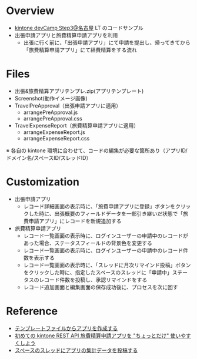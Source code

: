 # Overview
- [kintone devCamp Step3@名古屋](https://eventregist.com/e/devcamp-step3-190509nagoya) LT のコードサンプル
- 出張申請アプリと旅費精算申請アプリを利用
  - 出張に行く前に、「出張申請アプリ」にて申請を提出し、帰ってきてから「旅費精算申請アプリ」にて経費精算をする流れ

# Files
- 出張&旅費精算アプリテンプレ.zip(アプリテンプレート)
- Screenshot(動作イメージ画像)
- TravelPreApproval（出張申請アプリに適用）
  - arrangePreApproval.js
  - arrangePreApproval.css
- TravelExpenseReport（旅費精算申請アプリに適用）
  - arrangeExpenseReport.js
  - arrangeExpenseReport.css

※ 各自の kintone 環境に合わせて、コードの編集が必要な箇所あり（アプリID/ドメイン名/スペースID/スレッドID）

# Customization
- 出張申請アプリ
  - レコード詳細画面の表示時に、「旅費申請アプリに登録」ボタンをクリックした時に、出張概要のフィールドデータを一部引き継いだ状態で「旅費申請アプリ」にレコードを新規追加する
- 旅費精算申請アプリ
  - レコード一覧画面の表示時に、ログインユーザーの申請中のレコードがあった場合、ステータスフィールドの背景色を変更する
  - レコード一覧画面の表示時に、ログインユーザーの申請中のレコード件数を表示する
  - レコード一覧画面の表示時に、「スレッドに月次リマインド投稿」ボタンをクリックした時に、指定したスペースのスレッドに「申請中」ステータスのレコード件数を投稿し、承認リマインドをする
  - レコード追加画面と編集画面の保存成功後に、プロセスを次に回す

# Reference
- [テンプレートファイルからアプリを作成する](https://jp.cybozu.help/k/ja/user/create_app/app_csv/add_app_template_file.html)
- [初めての kintone REST API 旅費精算申請アプリを "ちょっとだけ" 使いやすくしよう](https://qiita.com/Mikei/items/38660afeb658585da170)
- [スペースのスレッドにアプリの集計データを投稿する](https://developer.cybozu.io/hc/ja/articles/212152403)
